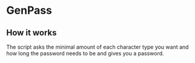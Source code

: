 # GenPass

## How it works
  
The script asks the minimal amount of each character type you want and how long the password needs to be and gives you a password.
